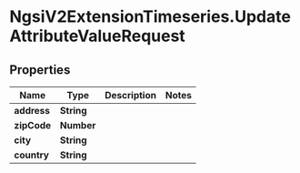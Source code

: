 # NgsiV2ExtensionTimeseries.UpdateAttributeValueRequest

## Properties
Name | Type | Description | Notes
------------ | ------------- | ------------- | -------------
**address** | **String** |  | 
**zipCode** | **Number** |  | 
**city** | **String** |  | 
**country** | **String** |  | 


